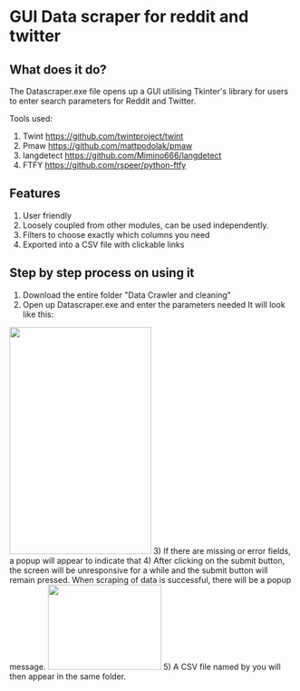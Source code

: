 # GUI Data scraper for reddit and twitter

## What does it do?

The Datascraper.exe file opens up a GUI utilising Tkinter's library for users to enter search parameters for Reddit and Twitter.

Tools used:
1) Twint      https://github.com/twintproject/twint
2) Pmaw       https://github.com/mattpodolak/pmaw
3) langdetect https://github.com/Mimino666/langdetect
4) FTFY       https://github.com/rspeer/python-ftfy

## Features
1) User friendly
2) Loosely coupled from other modules, can be used independently.
3) Filters to choose exactly which columns you need
4) Exported into a CSV file with clickable links


## Step by step process on using it

1) Download the entire folder "Data Crawler and cleaning"
2) Open up Datascraper.exe and enter the parameters needed
It will look like this:
<img src="https://user-images.githubusercontent.com/91510432/138582781-52ececba-274b-4ebc-a45f-37a2c0fc9a37.png" width="250" height="400">
3) If there are missing or error fields, a popup will appear to indicate that
4) After clicking on the submit button, the screen will be unresponsive for a while and the submit button will remain pressed. When scraping of data is successful, there will be a popup message.
<img src= "https://user-images.githubusercontent.com/91510432/138583295-57029e12-5226-417a-9098-091162adfe36.png" width="200" height="150">
5) A CSV file named by you will then appear in the same folder. 


